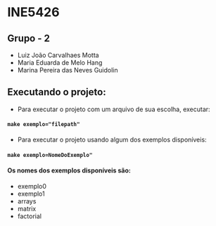 # INE5426

## Grupo - 2

- Luiz João Carvalhaes Motta
- Maria Eduarda de Melo Hang
- Marina Pereira das Neves Guidolin


## Executando o projeto:

- Para executar o projeto com um arquivo de sua escolha, executar: 
#### `make exemplo="filepath"`

- Para executar o projeto usando algum dos exemplos disponíveis:
#### `make exemplo=NomeDoExemplo"`
#### Os nomes dos exemplos disponíveis são:

- exemplo0
- exemplo1
- arrays
- matrix
- factorial

